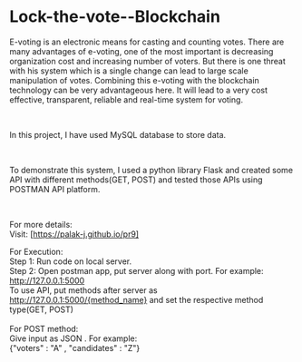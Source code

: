 # Lock-the-vote--Blockchain

E-voting is an electronic means for casting and counting votes. There are many advantages of e-voting, one of the most important is decreasing organization cost and increasing number of voters. But there is one threat with his system which is a single change can lead to large scale manipulation of votes. Combining this e-voting with the blockchain technology can be very advantageous here. It will lead to a very cost effective, transparent, reliable and real-time system for voting.

<br/>

In this project, I have used MySQL database to store data.

<br/>

To demonstrate this system, I used a python library Flask and created some API with different methods(GET, POST) and tested those APIs using POSTMAN API platform.

<br/>

For more details: <br/>
Visit: [https://palak-j.github.io/pr9]

For Execution: <br/>
Step 1: Run code on local server. <br/>
Step 2: Open postman app,  put server along with port. For example:  http://127.0.0.1:5000 <br/>
To use API, put methods after server as http://127.0.0.1:5000/{method_name} and set the respective method type(GET, POST) <br/>
<br/>
For POST method: <br/>
Give input as JSON . For example: <br/>
{"voters" : "A" , "candidates" : "Z"}



